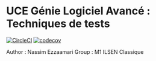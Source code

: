 # UCE Génie Logiciel Avancé : Techniques de tests
[![CircleCI](https://undefined/status-badge/img/gh/nassimezzaamari/ceri-m1-techniques-de-test/tree/master.svg?style=svg)](https://undefined/status-badge/redirect/gh/nassimezzaamari/ceri-m1-techniques-de-test/tree/master) [![codecov](https://codecov.io/github/nassimezzaamari/ceri-m1-techniques-de-test/graph/badge.svg?token=2YTKGVI636)](https://codecov.io/github/nassimezzaamari/ceri-m1-techniques-de-test)

Author : Nassim Ezzaamari
Group : M1 ILSEN Classique 
